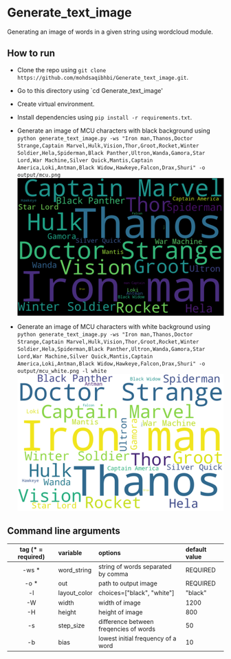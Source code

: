 # Generate_text_image
Generating an image of words in a given string using wordcloud module.

## How to run
- Clone the repo using `git clone https://github.com/mohdsaqibhbi/Generate_text_image.git`.
- Go to this directory using `cd Generate_text_image'
- Create virtual environment.
- Install dependencies using `pip install -r requirements.txt`.
- Generate an image of MCU characters with black background using `python generate_text_image.py -ws "Iron man,Thanos,Doctor Strange,Captain Marvel,Hulk,Vision,Thor,Groot,Rocket,Winter Soldier,Hela,Spiderman,Black Panther,Ultron,Wanda,Gamora,Star Lord,War Machine,Silver Quick,Mantis,Captain America,Loki,Antman,Black Widow,Hawkeye,Falcon,Drax,Shuri" -o output/mcu.png`
![mcu_black](https://github.com/mohdsaqibhbi/Generate_text_image/blob/master/output/mcu_black.png)

- Generate an image of MCU characters with white background using `python generate_text_image.py -ws "Iron man,Thanos,Doctor Strange,Captain Marvel,Hulk,Vision,Thor,Groot,Rocket,Winter Soldier,Hela,Spiderman,Black Panther,Ultron,Wanda,Gamora,Star Lord,War Machine,Silver Quick,Mantis,Captain America,Loki,Antman,Black Widow,Hawkeye,Falcon,Drax,Shuri" -o output/mcu_white.png -l white`
![mcu_white](https://github.com/mohdsaqibhbi/Generate_text_image/blob/master/output/mcu_white.png)

## Command line arguments

| tag (* = required)| variable          | options                                        | default value   |
|:-----------------:|:------------------|:-----------------------------------------------|:----------------|
| -ws *             | word_string       | string of words separated by comma             | REQUIRED        |
| -o *              | out               | path to output image                           | REQUIRED        |
| -l                | layout_color      | choices=["black", "white"]                     | "black"         |
| -W                | width             | width of image                                 | 1200            |
| -H                | height            | height of image                                | 800             |
| -s                | step_size         | difference between freqencies of words         | 50              |
| -b                | bias              | lowest initial frequency of a word             | 10              |

